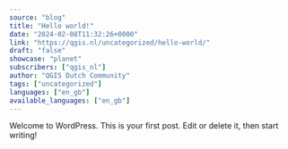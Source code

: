 ```yaml
---
source: "blog"
title: "Hello world!"
date: "2024-02-08T11:32:26+0000"
link: "https://qgis.nl/uncategorized/hello-world/"
draft: "false"
showcase: "planet"
subscribers: ["qgis_nl"]
author: "QGIS Dutch Community"
tags: ["uncategorized"]
languages: ["en_gb"]
available_languages: ["en_gb"]
---
```


<p>Welcome to WordPress. This is your first post. Edit or delete it, then start writing!</p>
